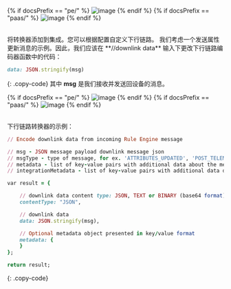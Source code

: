 {% if docsPrefix == "pe/" %}
![image](/images/user-guide/integrations/http/http-create-downlink-java-1-pe.png)
{% endif %}
{% if docsPrefix == "paas/" %}
![image](/images/user-guide/integrations/http/downlink-java-1-pe.png)
{% endif %}

<br>
将转换器添加到集成。您可以根据配置自定义下行链路。
我们考虑一个发送属性更新消息的示例。因此，我们应该在 **//downlink data** 输入下更改下行链路编码器函数中的代码：

```ruby
data: JSON.stringify(msg)
```
{: .copy-code}
其中 **msg** 是我们接收并发送回设备的消息。

{% if docsPrefix == "pe/" %}
![image](/images/user-guide/integrations/http/http-create-downlink-java-2-pe.png)
{% endif %}
{% if docsPrefix == "paas/" %}
![image](/images/user-guide/integrations/http/downlink-java-2-pe.png)
{% endif %}

<br>
下行链路转换器的示例：

```ruby
// Encode downlink data from incoming Rule Engine message

// msg - JSON message payload downlink message json
// msgType - type of message, for ex. 'ATTRIBUTES_UPDATED', 'POST_TELEMETRY_REQUEST', etc.
// metadata - list of key-value pairs with additional data about the message
// integrationMetadata - list of key-value pairs with additional data defined in Integration executing this converter

var result = {

    // downlink data content type: JSON, TEXT or BINARY (base64 format)
    contentType: "JSON",

    // downlink data
    data: JSON.stringify(msg),

    // Optional metadata object presented in key/value format
    metadata: {
    }
};

return result;
```
{: .copy-code}
